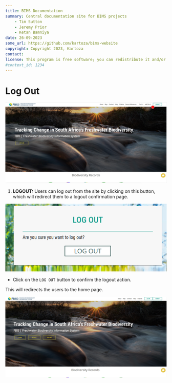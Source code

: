 ```yaml
---
title: BIMS Documentation
summary: Central documentation site for BIMS projects
    - Tim Sutton
    - Jeremy Prior
    - Ketan Bamniya
date: 26-09-2023
some_url: https://github.com/kartoza/bims-website
copyright: Copyright 2023, Kartoza
contact: 
license: This program is free software; you can redistribute it and/or modify it under the terms of the GNU Affero General Public License as published by the Free Software Foundation; either version 3 of the License, or (at your option) any later version.
#context_id: 1234
---
```

# Log Out

[![Home Page](./img/logout-img-1.png)](./img/logout-img-1.png)

1. **LOGOUT:** Users can log out from the site by clicking on this button, which will redirect them to a logout confirmation page.

[![Log Out Confirmation](./img/logout-img-2.png)](./img/logout-img-2.png)

* Click on the `LOG OUT` button to confirm the logout action.

This will redirects the users to the home page.

[![Home Page](./img/logout-img-3.png)](./img/logout-img-3.png)

